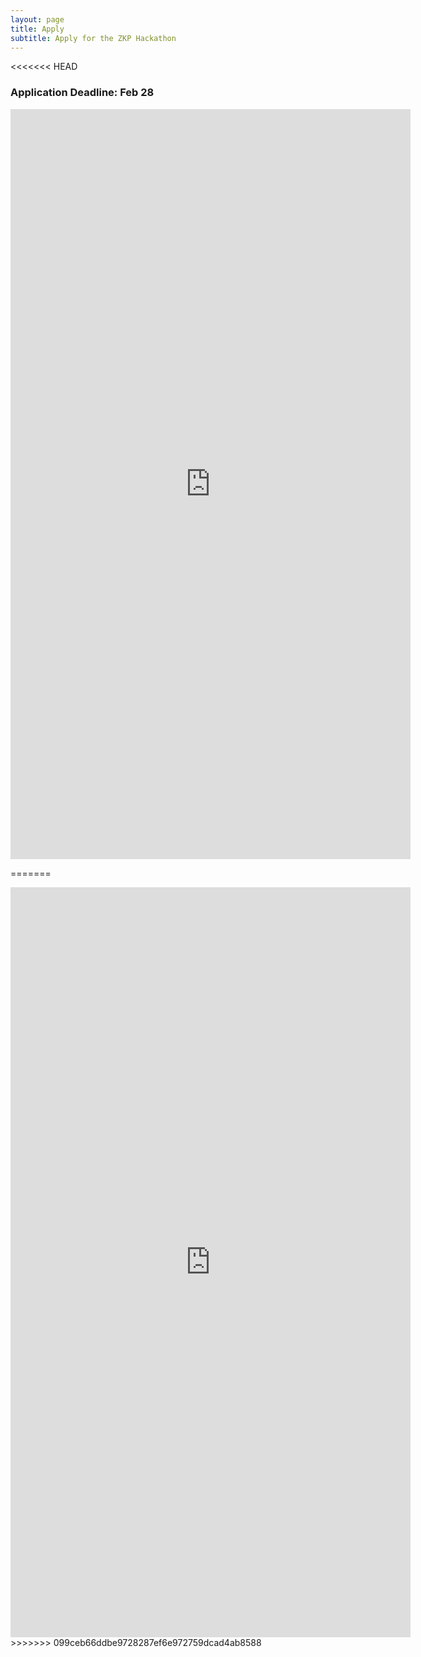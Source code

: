 ```yaml
---
layout: page
title: Apply
subtitle: Apply for the ZKP Hackathon
---
```


<<<<<<< HEAD
### Application Deadline: Feb 28
<iframe src="https://docs.google.com/forms/d/e/1FAIpQLSdfnFGFfkLkwjG1IyoWqVrAqNpfBOxOmkxKdx9ygM-ro7c0bw/viewform?usp=sf_link" width="640" height="1200" frameborder="0" marginheight="0" marginwidth="0">Loading…</iframe>

=======
<iframe src="https://docs.google.com/forms/d/e/1FAIpQLSdfnFGFfkLkwjG1IyoWqVrAqNpfBOxOmkxKdx9ygM-ro7c0bw/viewform?usp=sf_link" width="640" height="1200" frameborder="0" marginheight="0" marginwidth="0">Loading…</iframe>
>>>>>>> 099ceb66ddbe9728287ef6e972759dcad4ab8588
